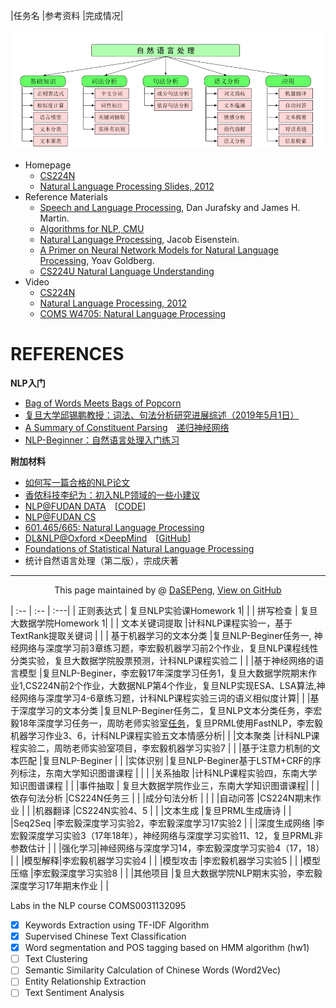 |任务名 |参考资料 |完成情况|

![RoadMap](NLPRoadMap.PNG)


- Homepage
	- [CS224N](http://web.stanford.edu/class/cs224n/index.html)
	- [Natural Language Processing Slides, 2012](https://web.stanford.edu/~jurafsky/NLPCourseraSlides.html?utm_source=wechat_session&utm_medium=social&utm_oi=844207196790202368)
- Reference Materials
	- [Speech and Language Processing](https://web.stanford.edu/~jurafsky/slp3/), Dan Jurafsky and James H. Martin.
	- [Algorithms for NLP, CMU](http://demo.clab.cs.cmu.edu/11711fa18/)
	- [Natural Language Processing](https://github.com/jacobeisenstein/gt-nlp-class/blob/master/notes/eisenstein-nlp-notes.pdf), Jacob Eisenstein.
	- [A Primer on Neural Network Models for Natural Language Processing](http://u.cs.biu.ac.il/~yogo/nnlp.pdf), Yoav Goldberg.
	- [CS224U Natural Language Understanding](https://web.stanford.edu/class/cs224u/)
- Video
	- [CS224N](https://www.bilibili.com/video/av46216519/)
	- [Natural Language Processing, 2012](https://www.bilibili.com/video/av35805262?from=search&seid=16460359899435869094)
	- [COMS W4705: Natural Language Processing](http://www.cs.columbia.edu/~mcollins/cs4705-spring2019/)


# REFERENCES


**NLP入门**
- [Bag of Words Meets Bags of Popcorn](https://www.kaggle.com/c/word2vec-nlp-tutorial)
- [复旦大学邱锡鹏教授：词法、句法分析研究进展综述（2019年5月1日）](https://mp.weixin.qq.com/s/AP4TCnRfIccqAxDu4FlBew)
- [A Summary of Constituent Parsing](https://godweiyang.com/2018/09/26/constituent-parsing-summary/)&emsp;[递归神经网络](https://zybuluo.com/hanbingtao/note/626300)
- [NLP-Beginner：自然语言处理入门练习](https://github.com/SimpleLP/nlp-beginner)


**附加材料**
- [如何写一篇合格的NLP论文](https://zhuanlan.zhihu.com/p/58752815)
- [香侬科技李纪为：初入NLP领域的一些小建议](https://cloud.tencent.com/developer/article/1421774)
- [NLP@FUDAN DATA](http://www.sdspeople.fudan.edu.cn/zywei/DATA130006/index.html)&emsp;[[CODE](https://github.com/Rshcaroline/FDU-Natural-Language-Processing)]
- [NLP@FUDAN CS](https://textprocessing.github.io/)
- [601.465/665: Natural Language Processing](https://www.cs.jhu.edu/~jason/465/)
- [DL&NLP@Oxford ×DeepMind](https://edu.aliyun.com/course/844?utm_content=m_44346)&emsp;[[GitHub](https://github.com/oxford-cs-deepnlp-2017/lectures)]
- [Foundations of Statistical Natural Language Processing](https://nlp.stanford.edu/fsnlp/)
- 统计自然语言处理（第二版），宗成庆著











-----------------------------------------------------------------------------------------

<div style="text-align:center;">
This page maintained by @ <a href="https://dasepeng.github.io/">DaSEPeng</a>, 	
<a href="https://github.com/DaSEPeng/Natural-Language-Processing/">View on GitHub</a>
</div>









| :-- | :-- | :---|
| 正则表达式 | 复旦NLP实验课Homework 1| |
| 拼写检查 | 复旦大数据学院Homework 1| |
| 文本关键词提取 |计科NLP课程实验一，基于TextRank提取关键词 | |
| 基于机器学习的文本分类 |复旦NLP-Beginer任务一, 神经网络与深度学习前3章练习题，李宏毅机器学习前2个作业，复旦NLP课程线性分类实验，复旦大数据学院股票预测，计科NLP课程实验二 |  |
|基于神经网络的语言模型 |复旦NLP-Beginer，李宏毅17年深度学习任务1，复旦大数据学院期末作业1,CS224N前2个作业，大数据NLP第4个作业，复旦NLP实现ESA、LSA算法,神经网络与深度学习4-6章练习题，计科NLP课程实验三词的语义相似度计算|  |
|基于深度学习的文本分类 |复旦NLP-Beginer任务二，复旦NLP文本分类任务，李宏毅18年深度学习任务一，周昉老师实验室[任务](https://github.com/brightmart/text_classification)，复旦PRML使用FastNLP，李宏毅机器学习作业3、6，计科NLP课程实验五文本情感分析|  |
|文本聚类 |计科NLP课程实验二，周昉老师实验室项目，李宏毅机器学习实验7 |  |
|基于注意力机制的文本匹配 |复旦NLP-Beginer |  |
|实体识别 |复旦NLP-Beginer基于LSTM+CRF的序列标注，东南大学知识图谱课程 | | |
|关系抽取 |计科NLP课程实验四，东南大学知识图谱课程 |  |
|事件抽取 | 复旦大数据学院作业三，东南大学知识图谱课程|  |
|依存句法分析 |CS224N任务三 | |
|成分句法分析 | | |
|自动问答 |CS224N期末作业 |  |
|机器翻译 |CS224N实验4、5 | |
|文本生成 |复旦PRML生成唐诗 |   |
|Seq2Seq |李宏毅深度学习实验2，李宏毅深度学习17实验2 |  |
|深度生成网络 |李宏毅深度学习实验3（17年18年），神经网络与深度学习实验11、12，复旦PRML非参数估计 |   |
|强化学习|神经网络与深度学习14，李宏毅深度学习实验4（17，18） |    |
|模型解释|李宏毅机器学习实验4 |    |
|模型攻击 |李宏毅机器学习实验5 | |
|模型压缩 |李宏毅深度学习实验8 | |
|其他项目 |复旦大数据学院NLP期末实验，李宏毅深度学习17年期末作业 |   |


Labs in the NLP course COMS0031132095
- [x] Keywords Extraction using TF-IDF Algorithm
- [x] Supervised Chinese Text Classification
- [x] Word segmentation and POS tagging based on HMM algorithm (hw1)
- [ ] Text Clustering
- [ ] Semantic Similarity Calculation of Chinese Words (Word2Vec)
- [ ] Entity Relationship Extraction
- [ ] Text Sentiment Analysis
